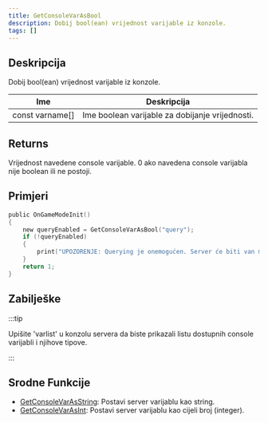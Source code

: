 ```yaml
---
title: GetConsoleVarAsBool
description: Dobij bool(ean) vrijednost varijable iz konzole.
tags: []
---
```


## Deskripcija

Dobij bool(ean) vrijednost varijable iz konzole.

| Ime             | Deskripcija                                           |
| --------------- | ----------------------------------------------------- |
| const varname[] | Ime boolean varijable za dobijanje vrijednosti.       |

## Returns

Vrijednost navedene console varijable. 0 ako navedena console varijabla nije boolean ili ne postoji.

## Primjeri

```c
public OnGameModeInit()
{
    new queryEnabled = GetConsoleVarAsBool("query");
    if (!queryEnabled)
    {
        print("UPOZORENJE: Querying je onemogućen. Server će biti van mreže (offline) u pretraživaču servera.");
    }
    return 1;
}
```

## Zabilješke

:::tip

Upišite 'varlist' u konzolu servera da biste prikazali listu dostupnih console varijabli i njihove tipove.

:::

## Srodne Funkcije

- [GetConsoleVarAsString](GetConsoleVarAsString): Postavi server varijablu kao string.
- [GetConsoleVarAsInt](GetConsoleVarAsInt): Postavi server varijablu kao cijeli broj (integer).
